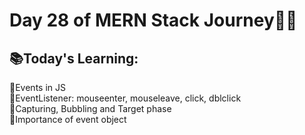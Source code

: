 # Day 28 of MERN Stack Journey🍂✅
## 📚Today's Learning:
🔹Events in JS  
🔹EventListener: mouseenter, mouseleave, click, dblclick  
🔹Capturing, Bubbling and Target phase  
🔹Importance of event object
